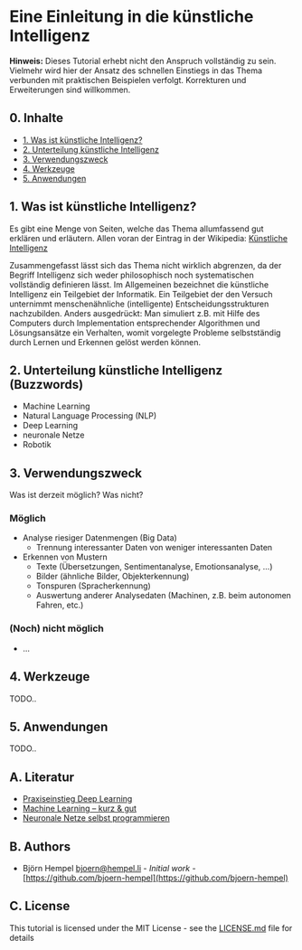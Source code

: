 # Eine Einleitung in die künstliche Intelligenz

**Hinweis:** Dieses Tutorial erhebt nicht den Anspruch vollständig zu sein. Vielmehr wird hier der Ansatz des schnellen Einstiegs in das Thema verbunden mit praktischen Beispielen verfolgt. Korrekturen und Erweiterungen sind willkommen.

## 0. Inhalte

* [1. Was ist künstliche Intelligenz?](#user-content-1-was-ist-künstliche-intelligenz)
* [2. Unterteilung künstliche Intelligenz](#user-content-2-unterteilung-künstliche-intelligenz)
* [3. Verwendungszweck](#user-content-verwendungszweck)
* [4. Werkzeuge](#user-content-werkzeuge)
* [5. Anwendungen](#user-content-anwendungen)

## 1. Was ist künstliche Intelligenz?

Es gibt eine Menge von Seiten, welche das Thema allumfassend gut erklären und erläutern. Allen voran der Eintrag in der Wikipedia: [Künstliche Intelligenz](https://de.wikipedia.org/wiki/K%C3%BCnstliche_Intelligenz)

Zusammengefasst lässt sich das Thema nicht wirklich abgrenzen, da der Begriff Intelligenz sich weder philosophisch noch systematischen vollständig definieren lässt. Im Allgemeinen bezeichnet die künstliche Intelligenz ein Teilgebiet der Informatik. Ein Teilgebiet der den Versuch unternimmt menschenähnliche (intelligente) Entscheidungsstrukturen nachzubilden. Anders ausgedrückt: Man simuliert z.B. mit Hilfe des Computers durch Implementation entsprechender Algorithmen und Lösungsansätze ein Verhalten, womit vorgelegte Probleme selbstständig durch Lernen und Erkennen gelöst werden können.

## 2. Unterteilung künstliche Intelligenz (Buzzwords)

* Machine Learning
* Natural Language Processing (NLP)
* Deep Learning
* neuronale Netze
* Robotik

## 3. Verwendungszweck

Was ist derzeit möglich? Was nicht?

### Möglich

* Analyse riesiger Datenmengen (Big Data)
  * Trennung interessanter Daten von weniger interessanten Daten
* Erkennen von Mustern
  * Texte (Übersetzungen, Sentimentanalyse, Emotionsanalyse, ...)
  * Bilder (ähnliche Bilder, Objekterkennung)
  * Tonspuren (Spracherkennung)
  * Auswertung anderer Analysedaten (Machinen, z.B. beim autonomen Fahren, etc.)
  
### (Noch) nicht möglich

* ...

## 4. Werkzeuge

TODO..

## 5. Anwendungen

TODO..

## A. Literatur

* [Praxiseinstieg Deep Learning](https://www.oreilly.de/buecher/12840/9783960090540-praxiseinstieg-deep-learning.html)
* [Machine Learning – kurz & gut](https://www.oreilly.de/buecher/12870/9783960090526-machine-learning-%E2%80%93-kurz-%26-gut.html)
* [Neuronale Netze selbst programmieren](https://www.oreilly.de/buecher/12892/9783960090434-neuronale-netze-selbst-programmieren.html)

## B. Authors

* Björn Hempel <bjoern@hempel.li> - _Initial work_ - [https://github.com/bjoern-hempel](https://github.com/bjoern-hempel)

## C. License

This tutorial is licensed under the MIT License - see the [LICENSE.md](/LICENSE.md) file for details
